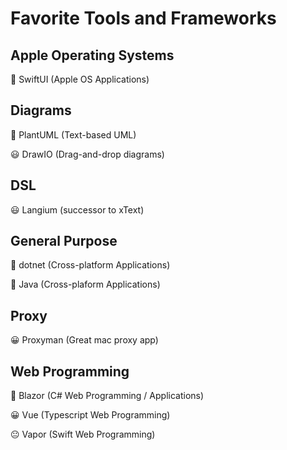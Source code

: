 # Favorite Tools and Frameworks

## Apple Operating Systems

🤩 SwiftUI (Apple OS Applications)

## Diagrams

🤩 PlantUML (Text-based UML)

😃 DrawIO (Drag-and-drop diagrams)

## DSL

😃 Langium (successor to xText)

## General Purpose

🤩 dotnet (Cross-platform Applications)

🙂 Java (Cross-plaform Applications)

## Proxy

😀 Proxyman (Great mac proxy app)

## Web Programming

🤩 Blazor (C# Web Programming / Applications)

😀 Vue (Typescript Web Programming)

😐 Vapor (Swift Web Programming)


